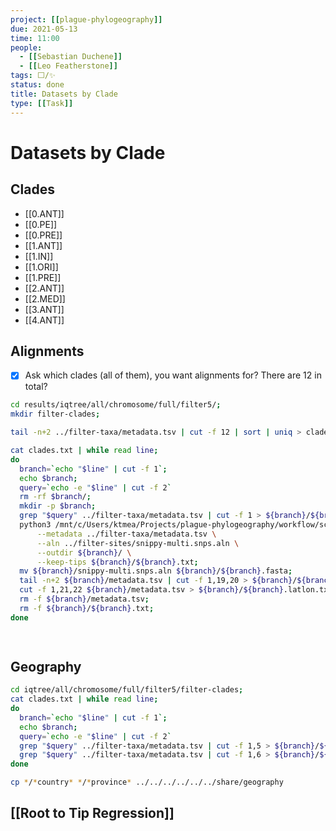 ```yaml
---
project: [[plague-phylogeography]]
due: 2021-05-13
time: 11:00
people:
  - [[Sebastian Duchene]]
  - [[Leo Featherstone]]
tags: ⬜/✨ 
status: done
title: Datasets by Clade
type: [[Task]]
---
```


# Datasets by Clade

## Clades

- [[0.ANT]]
- [[0.PE]]
- [[0.PRE]]
- [[1.ANT]]
- [[1.IN]]
- [[1.ORI]]
- [[1.PRE]]
- [[2.ANT]]
- [[2.MED]]
- [[3.ANT]]
- [[4.ANT]]

## Alignments

- [x] Ask which clades (all of them), you want alignments for? There are 12 in total?

```bash
cd results/iqtree/all/chromosome/full/filter5/;
mkdir filter-clades;

tail -n+2 ../filter-taxa/metadata.tsv | cut -f 12 | sort | uniq > clades.txt

cat clades.txt | while read line;
do
  branch=`echo "$line" | cut -f 1`;
  echo $branch;
  query=`echo -e "$line" | cut -f 2`
  rm -rf $branch/;
  mkdir -p $branch;
  grep "$query" ../filter-taxa/metadata.tsv | cut -f 1 > ${branch}/${branch}.txt;
  python3 /mnt/c/Users/ktmea/Projects/plague-phylogeography/workflow/scripts/filter_taxa.py \
	  --metadata ../filter-taxa/metadata.tsv \
	  --aln ../filter-sites/snippy-multi.snps.aln \
	  --outdir ${branch}/ \
	  --keep-tips ${branch}/${branch}.txt;
  mv ${branch}/snippy-multi.snps.aln ${branch}/${branch}.fasta;
  tail -n+2 ${branch}/metadata.tsv | cut -f 1,19,20 > ${branch}/${branch}.dates.txt;
  cut -f 1,21,22 ${branch}/metadata.tsv > ${branch}/${branch}.latlon.txt;
  rm -f ${branch}/metadata.tsv;
  rm -f ${branch}/${branch}.txt;
done

  

```

## Geography

```bash
cd iqtree/all/chromosome/full/filter5/filter-clades;
cat clades.txt | while read line;
do
  branch=`echo "$line" | cut -f 1`;
  echo $branch;
  query=`echo -e "$line" | cut -f 2`
  grep "$query" ../filter-taxa/metadata.tsv | cut -f 1,5 > ${branch}/${branch}.country.txt;
  grep "$query" ../filter-taxa/metadata.tsv | cut -f 1,6 > ${branch}/${branch}.province.txt;
done

cp */*country* */*province* ../../../../../../share/geography
```

## [[Root to Tip Regression]]


